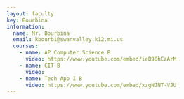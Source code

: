 ```yaml
---
layout: faculty
key: Bourbina
information:
  name: Mr. Bourbina
  email: kbourbi@swanvalley.k12.mi.us
  courses:
    - name: AP Computer Science B
      video: https://www.youtube.com/embed/ieB98hEzArM
    - name: CIT B
      video:
    - name: Tech App I B
      video: https://www.youtube.com/embed/xzgNJNT-VJU
---
```

